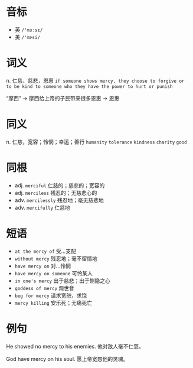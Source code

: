# 音标

- 英 `/'mɜːsɪ/`
- 美 `/'mɝsi/`

# 词义

n. 仁慈，慈悲，恩惠
`if someone shows mercy, they choose to forgive or to be kind to someone who they have the power to hurt or punish`



“摩西” → 摩西给上帝的子民带来很多恩惠 → 恩惠

# 同义

n. 仁慈，宽容；怜悯；幸运；善行
`humanity` `tolerance` `kindness` `charity` `good`

# 同根

- adj. `merciful` 仁慈的；慈悲的；宽容的
- adj. `merciless` 残忍的；无慈悲心的
- adv. `mercilessly` 残忍地；毫无慈悲地
- adv. `mercifully` 仁慈地

# 短语

- `at the mercy of` 受…支配
- `without mercy` 残忍地；毫不留情地
- `have mercy on` 对…怜悯
- `have mercy on someone` 可怜某人
- `in one's mercy` 出于慈悲；出于恻隐之心
- `goddess of mercy` 观世音
- `beg for mercy` 请求宽恕，求饶
- `mercy killing` 安乐死；无痛死亡

# 例句

He showed no mercy to his enemies.
他对敌人毫不仁慈。

God have mercy on his soul.
愿上帝宽恕他的灵魂。


